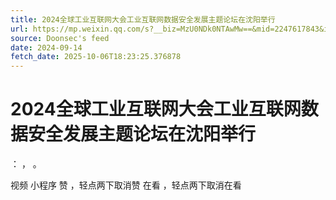 ```yaml
---
title: 2024全球工业互联网大会工业互联网数据安全发展主题论坛在沈阳举行
url: https://mp.weixin.qq.com/s?__biz=MzU0NDk0NTAwMw==&mid=2247617843&idx=4&sn=3bb7634c3aade9830f9c464338fc64cc
source: Doonsec's feed
date: 2024-09-14
fetch_date: 2025-10-06T18:23:25.376878
---
```


# 2024全球工业互联网大会工业互联网数据安全发展主题论坛在沈阳举行

：
，
。

视频
小程序
赞
，轻点两下取消赞
在看
，轻点两下取消在看